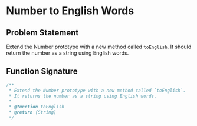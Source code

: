 # Number to English Words

## Problem Statement

Extend the Number prototype with a new method called `toEnglish`. It should return the number as a string using English words.

## Function Signature

```javascript
/**
 * Extend the Number prototype with a new method called `toEnglish`.
 * It returns the number as a string using English words.
 *
 * @function toEnglish
 * @return {String}
 */
